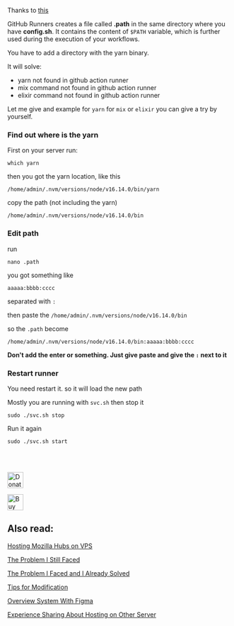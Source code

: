 Thanks to [this](https://github.com/actions/setup-node/issues/182#issuecomment-718233039)

GitHub Runners creates a file called **.path** in the same directory where you have **config.sh**. It contains the content of `$PATH` variable, which is further used during the execution of your workflows.
 
You have to add a directory with the yarn binary.

It will solve:

- yarn not found in github action runner
- mix command not found in github action runner
- elixir command not found in github action runner

Let me give and example for `yarn` for `mix` or `elixir` you can give a try by yourself.
 
### Find out where is the yarn
First on your server run:

```
which yarn
```

then you got the yarn location, like this
```
/home/admin/.nvm/versions/node/v16.14.0/bin/yarn
```

copy the path (not including the yarn)
```
/home/admin/.nvm/versions/node/v16.14.0/bin
```

### Edit path
run 
```
nano .path
```

you got something like

`aaaaa:bbbb:cccc`

separated with `:`

then paste the `/home/admin/.nvm/versions/node/v16.14.0/bin`

so the `.path` become

`/home/admin/.nvm/versions/node/v16.14.0/bin:aaaaa:bbbb:cccc`

**Don't add the enter or something. Just give paste and give the `:` next to it**

### Restart runner 
You need restart it. so it will load the new path

Mostly you are running with `svc.sh` then stop it
```
sudo ./svc.sh stop
```
Run it again
```
sudo ./svc.sh start
```

<br>
<br>



<a href='https://paypal.me/AlbirrKarim' target='_blank'><img height='36' style='border:0px;height:36px;' src='https://user-images.githubusercontent.com/29292018/186840848-65e25ff9-47e2-424b-bfa0-4ca5d027b346.png' border='0' alt='Donate via paypal' /></a>

<a href='https://ko-fi.com/Q5Q0BC92X' target='_blank'><img height='36' style='border:0px;height:36px;' src='https://cdn.ko-fi.com/cdn/kofi3.png?v=3' border='0' alt='Buy Me a Coffee at ko-fi.com' /></a>

## Also read:

[Hosting Mozilla Hubs on VPS](https://github.com/albirrkarim/mozilla-hubs-installation-detailed/blob/main/VPS_FOR_HUBS.md)

[The Problem I Still Faced](https://github.com/albirrkarim/mozilla-hubs-installation-detailed/blob/main/PROBLEM_UNSOLVED.md)

[The Problem I Faced and I Already Solved](https://github.com/albirrkarim/mozilla-hubs-installation-detailed/blob/main/PROBLEM_SOLVED.md)

[Tips for Modification](https://github.com/albirrkarim/mozilla-hubs-installation-detailed/blob/main/HOW_TO_MODIFY.md)

[Overview System With Figma](https://www.figma.com/file/h92Je1ac9AtgrR5OHVv9DZ/Overview-Mozilla-Hubs-Project?node-id=0%3A1)

[Experience Sharing About Hosting on Other Server](https://github.com/albirrkarim/mozilla-hubs-installation-detailed/blob/main/EXPERIENCE.md)